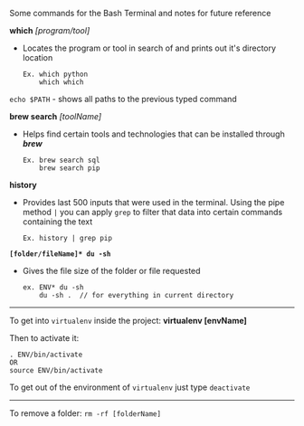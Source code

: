 Some commands for the Bash Terminal and notes for future reference

**which** _[program/tool]_
- Locates the program or tool in search of and prints out it's directory location

      Ex. which python
          which which

`echo $PATH` - shows all paths to the previous typed command

**brew search** _[toolName]_
  - Helps find certain tools and technologies that can be installed through _**brew**_
            
        Ex. brew search sql
            brew search pip


**history**
  - Provides last 500 inputs that were used in the terminal. Using the pipe method `|` you can apply `grep` to filter that data into certain commands containing the text

        Ex. history | grep pip

  **`[folder/fileName]* du -sh`** 
  - Gives the file size of the folder or file requested

        ex. ENV* du -sh
            du -sh .  // for everything in current directory
           



----
To get into `virtualenv` inside the project:
**virtualenv [envName]**

Then to activate it:
      
    . ENV/bin/activate
    OR
    source ENV/bin/activate

To get out of the environment of `virtualenv` just type `deactivate`

----
To remove a folder:
`rm -rf [folderName]`



